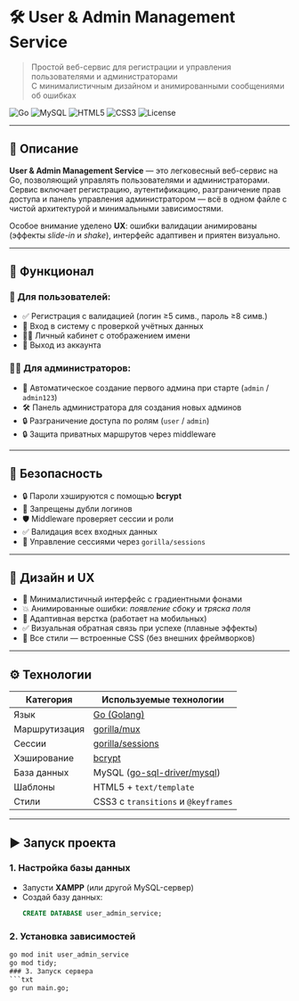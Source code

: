 # 🛠️ User & Admin Management Service

> Простой веб-сервис для регистрации и управления пользователями и администраторами  
> С минималистичным дизайном и анимированными сообщениями об ошибках

![Go](https://img.shields.io/badge/Go-1.21+-00ADD8?logo=go&logoColor=white)
![MySQL](https://img.shields.io/badge/MySQL-8.0+-4479A1?logo=mysql&logoColor=white)
![HTML5](https://img.shields.io/badge/HTML5-E34F26?logo=html5&logoColor=white)
![CSS3](https://img.shields.io/badge/CSS3-1572B6?logo=css3&logoColor=white)
![License](https://img.shields.io/badge/License-MIT-green.svg)

---

## 📝 Описание

**User & Admin Management Service** — это легковесный веб-сервис на Go, позволяющий управлять пользователями и администраторами.  
Сервис включает регистрацию, аутентификацию, разграничение прав доступа и панель управления администратором — всё в одном файле с чистой архитектурой и минимальными зависимостями.

Особое внимание уделено **UX**: ошибки валидации анимированы (эффекты *slide-in* и *shake*), интерфейс адаптивен и приятен визуально.

---

## 🚀 Функционал

### 👤 Для пользователей:
- ✅ Регистрация с валидацией (логин ≥5 симв., пароль ≥8 симв.)
- 🔐 Вход в систему с проверкой учётных данных
- 🧑‍💻 Личный кабинет с отображением имени
- 🚪 Выход из аккаунта

### 👨‍💼 Для администраторов:
- 🔐 Автоматическое создание первого админа при старте (`admin` / `admin123`)
- 🛠 Панель администратора для создания новых админов
- 🔒 Разграничение доступа по ролям (`user` / `admin`)
- 🔒 Защита приватных маршрутов через middleware

---

## 🔐 Безопасность

- 🔒 Пароли хэшируются с помощью **bcrypt**
- 🚫 Запрещены дубли логинов
- 🛡 Middleware проверяет сессии и роли
- ✅ Валидация всех входных данных
- 🔄 Управление сессиями через `gorilla/sessions`

---

## 🎨 Дизайн и UX

- 🎯 Минималистичный интерфейс с градиентными фонами
- 💥 Анимированные ошибки: *появление сбоку* и *тряска поля*
- 📱 Адаптивная верстка (работает на мобильных)
- ✅ Визуальная обратная связь при успехе (плавные эффекты)
- 💅 Все стили — встроенные CSS (без внешних фреймворков)

---

## ⚙️ Технологии

| Категория         | Используемые технологии |
|------------------|------------------------|
| Язык             | [Go (Golang)](https://golang.org) |
| Маршрутизация    | [gorilla/mux](https://github.com/gorilla/mux) |
| Сессии           | [gorilla/sessions](https://github.com/gorilla/sessions) |
| Хэширование      | [bcrypt](https://pkg.go.dev/golang.org/x/crypto/bcrypt) |
| База данных      | MySQL ([go-sql-driver/mysql](https://github.com/go-sql-driver/mysql)) |
| Шаблоны          | HTML5 + `text/template` |
| Стили            | CSS3 с `transitions` и `@keyframes` |

---

## ▶️ Запуск проекта

### 1. Настройка базы данных
- Запусти **XAMPP** (или другой MySQL-сервер)
- Создай базу данных:
  ```sql
  CREATE DATABASE user_admin_service;
### 2. Установка зависимостей
  ```txt
  go mod init user_admin_service
  go mod tidy;
### 3. Запуск сервера
  ```txt
  go run main.go;
